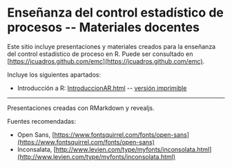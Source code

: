 # Enseñanza del control estadístico de procesos -- Materiales docentes

Este sitio incluye presentaciones y materiales creados para la enseñanza del control estadístico de proceso en R.
Puede ser consultado en [https://jcuadros.github.com/emc](https://jcuadros.github.com/emc).

Incluye los siguientes apartados:

- Introducción a R: [IntroduccionAR.html](http://htmlpreview.github.com/?https://github.com/jcuadros/emc/blob/master/01_IntroduccionAR/IntroduccionAR.html) -- [versión imprimible](http://htmlpreview.github.com/?https://github.com/jcuadros/emc/blob/master/01_IntroduccionAR/IntroduccionAR.html?print-pdf)


----
Presentaciones creadas con RMarkdown y revealjs.

Fuentes recomendadas:
- Open Sans, [https://www.fontsquirrel.com/fonts/open-sans](https://www.fontsquirrel.com/fonts/open-sans)
- Inconsalata, [http://www.levien.com/type/myfonts/inconsolata.html](http://www.levien.com/type/myfonts/inconsolata.html)
